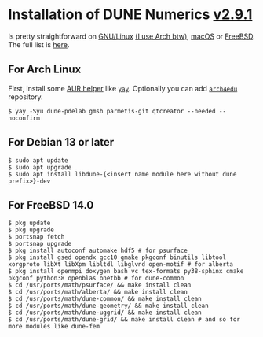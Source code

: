 Installation of DUNE Numerics [v2.9.1](https://dune-project.org/releases/2.9.1)
=========================

Is pretty straightforward on [GNU/Linux](https://www.gnu.org/gnu/linux-and-gnu.html) [(I use Arch btw)](https://wiki.archlinux.org/title/arch_is_the_best), [macOS](https://github.com/dune-copasi/homebrew-tap) or [FreeBSD](https://www.freebsd.org).
The full list is [here](https://repology.org/project/dune-common/packages).

For Arch Linux
--------------

First, install some [AUR helper](https://wiki.archlinux.org/title/AUR_helpers) like [`yay`](https://github.com/Jguer/yay#installation).
Optionally you can add [`arch4edu`](https://wiki.archlinux.org/title/unofficial_user_repositories#arch4edu) repository.

```console
$ yay -Syu dune-pdelab gmsh parmetis-git qtcreator --needed --noconfirm
```

For Debian 13 or later
---------------

```console
$ sudo apt update
$ sudo apt upgrade
$ sudo apt install libdune-{<insert name module here without dune prefix>}-dev
```

For FreeBSD 14.0
--------------

```console
$ pkg update
$ pkg upgrade
$ portsnap fetch
$ portsnap upgrade
$ pkg install autoconf automake hdf5 # for psurface
$ pkg install gsed opendx gcc10 gmake pkgconf binutils libtool xorgproto libXt libXpm libltdl libglvnd open-motif # for alberta
$ pkg install openmpi doxygen bash vc tex-formats py38-sphinx cmake pkgconf python38 openblas onetbb # for dune-common
$ cd /usr/ports/math/psurface/ && make install clean
$ cd /usr/ports/math/alberta/ && make install clean
$ cd /usr/ports/math/dune-common/ && make install clean
$ cd /usr/ports/math/dune-geometry/ && make install clean
$ cd /usr/ports/math/dune-uggrid/ && make install clean
$ cd /usr/ports/math/dune-grid/ && make install clean # and so for more modules like dune-fem
```
